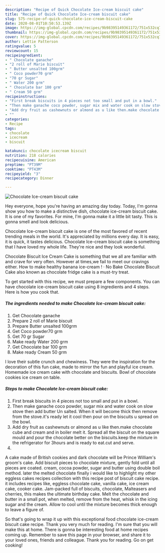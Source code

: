 ```yaml
---
description: "Recipe of Quick Chocolate Ice-cream biscuit cake"
title: "Recipe of Quick Chocolate Ice-cream biscuit cake"
slug: 575-recipe-of-quick-chocolate-ice-cream-biscuit-cake
date: 2020-08-01T10:50:53.139Z
image: https://img-global.cpcdn.com/recipes/9b98395149361172/751x532cq70/chocolate-ice-cream-biscuit-cake-recipe-main-photo.jpg
thumbnail: https://img-global.cpcdn.com/recipes/9b98395149361172/751x532cq70/chocolate-ice-cream-biscuit-cake-recipe-main-photo.jpg
cover: https://img-global.cpcdn.com/recipes/9b98395149361172/751x532cq70/chocolate-ice-cream-biscuit-cake-recipe-main-photo.jpg
author: Lettie Patterson
ratingvalue: 5
reviewcount: 15
recipeingredient:
- " Chocolate ganache"
- "2 roll of Marie biscuit"
- " Butter unsalted 100grm"
- " Coco powder70 grm"
- "70 gr Sugar"
- " Water 200 grm"
- " Chocolate bar 100 grm"
- " Cream 50 grm"
recipeinstructions:
- "First break biscuits in 4 pieces not too small and put in a bowl."
- "Then make ganache coco powder, sugar mix and water cook on slow stove then add butter Un salted. When it will become thick then remove from the stove.it&#39;s ready let it cool then pour on the biscuits u spread on the bowl."
- "Add dry fruit as cashewnuts or almond as u like then.make chocolate cube and cream and in boiler melt it. Spread all the biscuit on the square mould and pour the chocolate better on the biscuits.keep the mixture in the refrigerator for 3hours and is ready to eat.cut and serve."
- ""
categories:
- Recipe
tags:
- chocolate
- icecream
- biscuit

katakunci: chocolate icecream biscuit 
nutrition: 218 calories
recipecuisine: American
preptime: "PT39M"
cooktime: "PT43M"
recipeyield: "3"
recipecategory: Dinner

---
```



![Chocolate Ice-cream biscuit cake](https://img-global.cpcdn.com/recipes/9b98395149361172/751x532cq70/chocolate-ice-cream-biscuit-cake-recipe-main-photo.jpg)

Hey everyone, hope you're having an amazing day today. Today, I'm gonna show you how to make a distinctive dish, chocolate ice-cream biscuit cake. It is one of my favorites. For mine, I'm gonna make it a little bit tasty. This is gonna smell and look delicious.

Chocolate Ice-cream biscuit cake is one of the most favored of recent trending meals in the world. It's appreciated by millions every day. It is easy, it is quick, it tastes delicious. Chocolate Ice-cream biscuit cake is something that I have loved my whole life. They're nice and they look wonderful.

Chocolate Biscuit Ice Cream Cake is something that we all are familiar with and crave for very often. However at times,we fail to meet our cravings either. How to make healthy banana ice-cream ! · No Bake Chocolate Biscuit Cake also known as chocolate fridge cake is a must-try treat.


To get started with this recipe, we must prepare a few components. You can have chocolate ice-cream biscuit cake using 8 ingredients and 4 steps. Here is how you cook that.

<!--inarticleads1-->

##### The ingredients needed to make Chocolate Ice-cream biscuit cake:

1. Get  Chocolate ganache
1. Prepare 2 roll of Marie biscuit
1. Prepare  Butter unsalted 100grm
1. Get  Coco powder70 grm
1. Get 70 gr Sugar
1. Make ready  Water 200 grm
1. Get  Chocolate bar 100 grm
1. Make ready  Cream 50 grm


I love their subtle crunch and chewiness. They were the inspiration for the decoration of this fun cake, made to mirror the fun and playful ice cream. Homemade ice cream cake with chocolate and biscuits. Bowl of chocolate cookies ice cream on table. 

<!--inarticleads2-->

##### Steps to make Chocolate Ice-cream biscuit cake:

1. First break biscuits in 4 pieces not too small and put in a bowl.
1. Then make ganache coco powder, sugar mix and water cook on slow stove then add butter Un salted. When it will become thick then remove from the stove.it&#39;s ready let it cool then pour on the biscuits u spread on the bowl.
1. Add dry fruit as cashewnuts or almond as u like then.make chocolate cube and cream and in boiler melt it. Spread all the biscuit on the square mould and pour the chocolate better on the biscuits.keep the mixture in the refrigerator for 3hours and is ready to eat.cut and serve.
1. 


A cake made of British cookies and dark chocolate will be Prince William&#39;s groom&#39;s cake. Add biscuit pieces to chocolate mixture, gently fold until all pieces are coated. cream, cocoa powder, sugar and butter using double boil method. later the melted chocolate finally i would like to highlight my other eggless cakes recipes collection with this recipe post of biscuit cake recipe. it includes recipes like, eggless chocolate cake, vanilla cake, ice cream cake, cooker cake. Jam-packed full of biscuits, chocolate, Malteasers and cherries, this makes the ultimate birthday cake. Melt the chocolate and butter in a small pot, when melted, remove from the heat, whisk in the icing sugar and the cream. Allow to cool until the mixture becomes thick enough to leave a figure of. 

So that's going to wrap it up with this exceptional food chocolate ice-cream biscuit cake recipe. Thank you very much for reading. I'm sure that you will make this at home. There is gonna be interesting food at home recipes coming up. Remember to save this page in your browser, and share it to your loved ones, friends and colleague. Thank you for reading. Go on get cooking!
